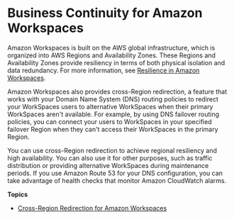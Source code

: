 # Business Continuity for Amazon Workspaces<a name="business-continuity"></a>

Amazon Workspaces is built on the AWS global infrastructure, which is organized into AWS Regions and Availability Zones\. These Regions and Availability Zones provide resiliency in terms of both physical isolation and data redundancy\. For more information, see [Resilience in Amazon Workspaces](disaster-recovery-resiliency.md)\.

Amazon Workspaces also provides cross\-Region redirection, a feature that works with your Domain Name System \(DNS\) routing policies to redirect your WorkSpaces users to alternative WorkSpaces when their primary WorkSpaces aren't available\. For example, by using DNS failover routing policies, you can connect your users to WorkSpaces in your specified failover Region when they can't access their WorkSpaces in the primary Region\.

You can use cross\-Region redirection to achieve regional resiliency and high availability\. You can also use it for other purposes, such as traffic distribution or providing alternative WorkSpaces during maintenance periods\. If you use Amazon Route 53 for your DNS configuration, you can take advantage of health checks that monitor Amazon CloudWatch alarms\.

**Topics**
+ [Cross\-Region Redirection for Amazon Workspaces](cross-region-redirection.md)